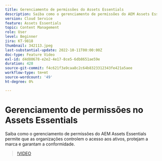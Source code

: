```yaml
---
title: Gerenciamento de permissões do Assets Essentials
description: Saiba como o gerenciamento de permissões do AEM Assets Essentials permite que as organizações controlem o acesso aos ativos, protejam a marca e garantam a conformidade.
version: Cloud Service
feature: Assets Essentials
topic: Content Management
role: User
level: Beginner
jira: KT-9818
thumbnail: 342113.jpeg
last-substantial-update: 2022-10-11T00:00:00Z
doc-type: Feature Video
exl-id: d4d80678-e2e2-4e17-8ce5-6db8651ae59e
duration: 428
source-git-commit: f4c621f3a9caa8c2c64b8323312343fe421a5aee
workflow-type: tm+mt
source-wordcount: '49'
ht-degree: 0%

---
```


# Gerenciamento de permissões no Assets Essentials

Saiba como o gerenciamento de permissões do AEM Assets Essentials permite que as organizações controlem o acesso aos ativos, protejam a marca e garantam a conformidade.

>[!VIDEO](https://video.tv.adobe.com/v/342113?quality=12&learn=on)
